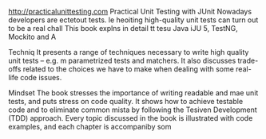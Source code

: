 
http://practicalunittesting.com
Practical Unit Testing with JUnit 
Nowadays developers are ectetout tests. le heoiting high-quality unit tests can turn out to be a real chall
This book explns in detail  tt tesu Java iJU 5, TestNG, Mockito and A




Techniq
It presents a range of techniques necessary to write high quality unit tests – e.g. m parametrized tests and matchers. It also discusses trade-offs related to the choices we have to make when dealing with some real-life code issues.

Mindset
The book stresses the importance of writing readable and mae unit tests, and puts  stress on code quality. It shows how to achieve testable code and to eliminate common mista by following the Tesiven Development (TDD) approach. Every topic discussed in the book is illustrated with code examples, and each chapter is accompaniby som













